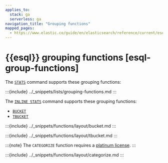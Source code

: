 ```yaml
---
applies_to:
  stack: ga
  serverless: ga
navigation_title: "Grouping functions"
mapped_pages:
  - https://www.elastic.co/guide/en/elasticsearch/reference/current/esql-functions-operators.html#esql-group-functions
---
```


# {{esql}} grouping functions [esql-group-functions]


The [`STATS`](/reference/query-languages/esql/commands/stats-by.md) command supports these grouping functions:

:::{include} ../_snippets/lists/grouping-functions.md
:::

The [`INLINE STATS`](/reference/query-languages/esql/commands/inlinestats-by.md) command supports these grouping functions:

* [`BUCKET`](/reference/query-languages/esql/functions-operators/grouping-functions.md#esql-bucket)
* [`TBUCKET`](/reference/query-languages/esql/functions-operators/grouping-functions.md#esql-tbucket)


:::{include} ../_snippets/functions/layout/bucket.md
:::

:::{include} ../_snippets/functions/layout/tbucket.md
:::


:::{note}
The `CATEGORIZE` function requires a [platinum license](https://www.elastic.co/subscriptions).
:::

:::{include} ../_snippets/functions/layout/categorize.md
:::

